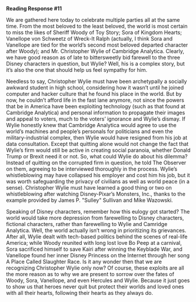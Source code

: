 **Reading Response #11**

We are gathered here today to celebrate multiple parties all at the same time. From the most beloved to the least beloved, the world is 
most certain to miss the likes of Sheriff Woody of Toy Story; Sora of Kingdom Hearts; Vanellope von Schweetz of Wreck-It Ralph (actually, 
I think Sora and Vanellope are tied for the world’s second most beloved departed character after Woody); and Mr. Christopher Wylie of 
Cambridge Analytica. Clearly, we have good reason as of late to bittersweetly bid farewell to the three Disney characters in question, but 
Wylie? Well, his is a complex story, but it’s also the one that should help us feel sympathy for him.

Needless to say, Christopher Wylie must have been archetypally a socially awkward student in high school, considering how it wasn’t until 
he joined computer and hacker culture that he found his place in the world. But by now, he couldn’t afford life in the fast lane anymore, 
not since the powers that be in America have been exploiting technology (such as that found at Cambridge Analytica) and personal 
information to propagate their images and appeal to voters, much to the voters’ ignorance and Wylie’s dismay. If Wylie honestly knew that 
Cambridge Analytica would agree to use the world’s machines and people’s personals for politicians and even the military-industrial 
complex, then Wylie would have resigned from his job at data consultation. Except that quitting alone would not change the fact that 
Wylie’s firm would still be active in creating social paranoia, whether Donald Trump or Brexit need it or not. So, what could Wylie do 
about his dilemma? Instead of quitting on the corrupted firm in question, he told The Observer on them, agreeing to be interviewed 
thoroughly in the process. Wylie’s whistleblowing may have collapsed his employer and cost him his job, but it was worth safeguarding the 
privacy of civilians as well as world peace (in a sense). Christopher Wylie must have learned a good thing or two on whistleblowing after 
watching Disney-Pixar’s Monsters, Inc., thanks to the example provided by James P. "Sulley" Sullivan and Mike Wazowski.

Speaking of Disney characters, remember how this eulogy got started? The world would take more depression from farewelling to Disney 
characters, fictional characters, rather than farewelling to Wylie and Camridge Analytica. Well, the world actually isn’t wrong in 
prioritizing its grievances. After all, Wylie dealt with tech-based politics behind the scenes of real-life America; while Woody reunited 
with long lost love Bo Peep at a carnival, Sora sacrificed himself to save Kairi after winning the Keyblade War, and Vanellope found her 
inner Disney Princess on the Internet through her song A Place Called Slaughter Race. Is it any wonder then that we are recognizing 
Christopher Wylie only now? Of course, these exploits are all the more reason as to why we are present to sorrow over the fates of Woody, 
Sora, Vanellope, and even Hercules and Wylie. Because it just goes to show us that heroes never quit but protect their worlds and loved 
ones with all their hearts, following their hearts as they always do.
